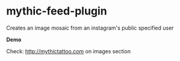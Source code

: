 # mythic-feed-plugin
Creates an image mosaic from an instagram's public specified user

**Demo**

Check: http://mythictattoo.com on images section
